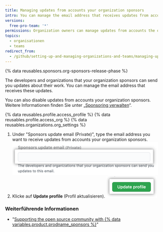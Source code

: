 ```yaml
---
title: Managing updates from accounts your organization sponsors
intro: You can manage the email address that receives updates from accounts your organization sponsors.
versions:
  free-pro-team: '*'
permissions: Organization owners can manage updates from accounts the organization sponsors.
topics:
  - organisationen
  - teams
redirect_from:
  - /github/setting-up-and-managing-organizations-and-teams/managing-updates-from-accounts-your-organization-sponsors
---
```

{% data reusables.sponsors.org-sponsors-release-phase %}

The developers and organizations that your organization sponsors can send you updates about their work. You can manage the email address that receives these updates.

You can also disable updates from accounts your organization sponsors. Weitere Informationen finden Sie unter „[Sponsoring verwalten](/github/supporting-the-open-source-community-with-github-sponsors/managing-your-sponsorship#managing-email-updates-for-your-sponsorship)“.

{% data reusables.profile.access_profile %}
{% data reusables.profile.access_org %}
{% data reusables.organizations.org_settings %}
1. Under "Sponsors update email (Private)", type the email address you want to receive updates from accounts your organization sponsors. ![Textbox to enter the email address to receive updates from sponsored accounts](/assets/images/help/sponsors/organization-update-email-textbox.png)
1. Klicke auf **Update profile** (Profil aktualisieren). ![Schaltfläche „Update profile" (Aktualisieren des Profils)](/assets/images/help/organizations/update-profile-button.png)

### Weiterführende Informationen

- "[Supporting the open source community with {% data variables.product.prodname_sponsors %}](/github/supporting-the-open-source-community-with-github-sponsors)"
